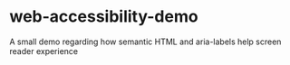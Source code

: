 # web-accessibility-demo
 A small demo regarding how semantic HTML and aria-labels help screen reader experience
